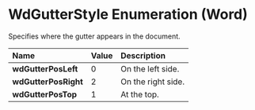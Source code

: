 
# WdGutterStyle Enumeration (Word)

Specifies where the gutter appears in the document.



|**Name**|**Value**|**Description**|
|:-----|:-----|:-----|
|**wdGutterPosLeft**|0|On the left side.|
|**wdGutterPosRight**|2|On the right side.|
|**wdGutterPosTop**|1|At the top.|

